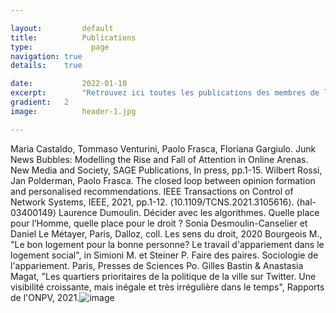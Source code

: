 ```yaml
---

layout:			default
title:  		Publications
type:			  page
navigation: true
details:    true

date:   		2022-01-10
excerpt: 		"Retrouvez ici toutes les publications des membres de la chaire"
gradient: 	2
image: 			header-1.jpg

---
```


Maria Castaldo, Tommaso Venturini, Paolo Frasca, Floriana Gargiulo. Junk News Bubbles: Modelling the Rise and Fall of Attention in Online Arenas. New Media and Society, SAGE Publications, In press, pp.1-15.
Wilbert Rossi, Jan Polderman, Paolo Frasca. The closed loop between opinion formation and personalised recommendations. IEEE Transactions on Control of Network Systems, IEEE, 2021, pp.1-12. ⟨10.1109/TCNS.2021.3105616⟩. ⟨hal-03400149⟩
Laurence Dumoulin. Décider avec les algorithmes. Quelle place pour l’Homme, quelle place pour le droit ? Sonia Desmoulin-Canselier et Daniel Le Métayer, Paris, Dalloz, coll. Les sens du droit, 2020
Bourgeois M., "Le bon logement pour la bonne personne? Le travail d'appariement dans le logement social", in Simioni M. et Steiner P. Faire des paires. Sociologie de l'appariement. Paris, Presses de Sciences Po.
Gilles Bastin & Anastasia Magat, "Les quartiers prioritaires de la politique de la ville sur Twitter. Une visibilité croissante, mais inégale et très irrégulière dans le temps", Rapports de l'ONPV, 2021.![image](https://user-images.githubusercontent.com/57716591/153676858-c8f66b4f-bc9e-480d-981b-6b8a180d8ec6.png)

